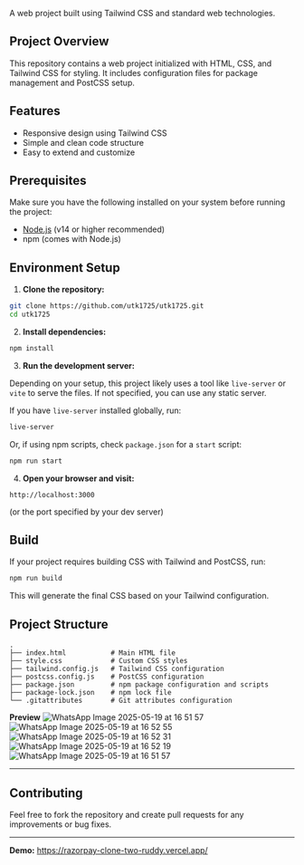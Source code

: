 A web project built using Tailwind CSS and standard web technologies.

## Project Overview

This repository contains a web project initialized with HTML, CSS, and Tailwind CSS for styling. It includes configuration files for package management and PostCSS setup.

## Features

* Responsive design using Tailwind CSS
* Simple and clean code structure
* Easy to extend and customize

## Prerequisites

Make sure you have the following installed on your system before running the project:

* [Node.js](https://nodejs.org/) (v14 or higher recommended)
* npm (comes with Node.js)

## Environment Setup

1. **Clone the repository:**

```bash
git clone https://github.com/utk1725/utk1725.git
cd utk1725
```

2. **Install dependencies:**

```bash
npm install
```

3. **Run the development server:**

Depending on your setup, this project likely uses a tool like `live-server` or `vite` to serve the files. If not specified, you can use any static server.

If you have `live-server` installed globally, run:

```bash
live-server
```

Or, if using npm scripts, check `package.json` for a `start` script:

```bash
npm run start
```

4. **Open your browser and visit:**

```
http://localhost:3000
```

(or the port specified by your dev server)

## Build

If your project requires building CSS with Tailwind and PostCSS, run:

```bash
npm run build
```

This will generate the final CSS based on your Tailwind configuration.

## Project Structure

```
.
├── index.html           # Main HTML file
├── style.css            # Custom CSS styles
├── tailwind.config.js   # Tailwind CSS configuration
├── postcss.config.js    # PostCSS configuration
├── package.json         # npm package configuration and scripts
├── package-lock.json    # npm lock file
└── .gitattributes       # Git attributes configuration
```
**Preview**
![WhatsApp Image 2025-05-19 at 16 51 57](https://github.com/user-attachments/assets/732797f6-4687-430a-8dd4-afa66b3dd8dc)
![WhatsApp Image 2025-05-19 at 16 52 55](https://github.com/user-attachments/assets/1c07fbab-d22a-4346-b2f8-7fab38cf223b)
![WhatsApp Image 2025-05-19 at 16 52 31](https://github.com/user-attachments/assets/8a619ad6-ac12-46e2-b601-98509adeb8f8)
![WhatsApp Image 2025-05-19 at 16 52 19](https://github.com/user-attachments/assets/a0c2ded4-f0cc-4b0b-bb7a-76b944db6338)
![WhatsApp Image 2025-05-19 at 16 51 57](https://github.com/user-attachments/assets/2c6e2bea-158e-4adf-bb51-4eaa9b7a043a)

---

## Contributing

Feel free to fork the repository and create pull requests for any improvements or bug fixes.


---
**Demo:** https://razorpay-clone-two-ruddy.vercel.app/



